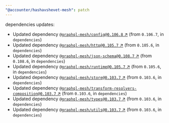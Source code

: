 ```yaml
---
"@accounter/hashavshevet-mesh": patch
---
```

dependencies updates:
  - Updated dependency [`@graphql-mesh/config@0.106.8` ↗︎](https://www.npmjs.com/package/@graphql-mesh/config/v/0.106.8) (from `0.106.7`, in `dependencies`)
  - Updated dependency [`@graphql-mesh/http@0.105.7` ↗︎](https://www.npmjs.com/package/@graphql-mesh/http/v/0.105.7) (from `0.105.6`, in `dependencies`)
  - Updated dependency [`@graphql-mesh/json-schema@0.108.7` ↗︎](https://www.npmjs.com/package/@graphql-mesh/json-schema/v/0.108.7) (from `0.108.6`, in `dependencies`)
  - Updated dependency [`@graphql-mesh/runtime@0.105.7` ↗︎](https://www.npmjs.com/package/@graphql-mesh/runtime/v/0.105.7) (from `0.105.6`, in `dependencies`)
  - Updated dependency [`@graphql-mesh/store@0.103.7` ↗︎](https://www.npmjs.com/package/@graphql-mesh/store/v/0.103.7) (from `0.103.6`, in `dependencies`)
  - Updated dependency [`@graphql-mesh/transform-resolvers-composition@0.103.7` ↗︎](https://www.npmjs.com/package/@graphql-mesh/transform-resolvers-composition/v/0.103.7) (from `0.103.6`, in `dependencies`)
  - Updated dependency [`@graphql-mesh/types@0.103.7` ↗︎](https://www.npmjs.com/package/@graphql-mesh/types/v/0.103.7) (from `0.103.6`, in `dependencies`)
  - Updated dependency [`@graphql-mesh/utils@0.103.7` ↗︎](https://www.npmjs.com/package/@graphql-mesh/utils/v/0.103.7) (from `0.103.6`, in `dependencies`)
